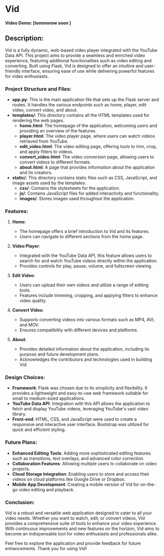 # Vid
#### Video Demo: [tommorow soon ]

## Description:
Vid is a fully dynamic, web-based video player integrated with the YouTube Data API. This project aims to provide a seamless and enriched video experience, featuring additional functionalities such as video editing and converting. Built using Flask, Vid is designed to offer an intuitive and user-friendly interface, ensuring ease of use while delivering powerful features for video enthusiasts.

### Project Structure and Files:
- **app.py**: This is the main application file that sets up the Flask server and routes. It handles the various endpoints such as home, player, edit video, convert video, and about.
- **templates/**: This directory contains all the HTML templates used for rendering the web pages.
  - **home.html**: The homepage of the application, welcoming users and providing an overview of the features.
  - **player.html**: The video player page, where users can watch videos retrieved from YouTube.
  - **edit_video.html**: The video editing page, offering tools to trim, crop, and apply filters to videos.
  - **convert_video.html**: The video conversion page, allowing users to convert videos to different formats.
  - **about.html**: A page that provides information about the application and its creators.
- **static/**: This directory contains static files such as CSS, JavaScript, and image assets used by the templates.
  - **css/**: Contains the stylesheets for the application.
  - **js/**: Contains JavaScript files for added interactivity and functionality.
  - **images/**: Stores images used throughout the application.

### Features:
1. **Home**:
   - The homepage offers a brief introduction to Vid and its features.
   - Users can navigate to different sections from the home page.
  
2. **Video Player**:
   - Integrated with the YouTube Data API, this feature allows users to search for and watch YouTube videos directly within the application.
   - Provides controls for play, pause, volume, and fullscreen viewing.

3. **Edit Video**:
   - Users can upload their own videos and utilize a range of editing tools.
   - Features include trimming, cropping, and applying filters to enhance video quality.

4. **Convert Video**:
   - Supports converting videos into various formats such as MP4, AVI, and MOV.
   - Ensures compatibility with different devices and platforms.

5. **About**:
   - Provides detailed information about the application, including its purpose and future development plans.
   - Acknowledges the contributors and technologies used in building Vid.

### Design Choices:
- **Framework**: Flask was chosen due to its simplicity and flexibility. It provides a lightweight and easy-to-use web framework suitable for small to medium-sized applications.
- **YouTube Data API**: Integration with this API allows the application to fetch and display YouTube videos, leveraging YouTube's vast video library.
- **Front-end**: HTML, CSS, and JavaScript were used to create a responsive and interactive user interface. Bootstrap was utilized for quick and efficient styling.

### Future Plans:
- **Enhanced Editing Tools**: Adding more sophisticated editing features such as transitions, text overlays, and advanced color correction.
- **Collaboration Features**: Allowing multiple users to collaborate on video projects.
- **Cloud Storage Integration**: Enabling users to store and access their videos on cloud platforms like Google Drive or Dropbox.
- **Mobile App Development**: Creating a mobile version of Vid for on-the-go video editing and playback.

### Conclusion:
Vid is a robust and versatile web application designed to cater to all your video needs. Whether you want to watch, edit, or convert videos, Vid provides a comprehensive suite of tools to enhance your video experience. With continuous improvements and new features on the horizon, Vid aims to become an indispensable tool for video enthusiasts and professionals alike.

Feel free to explore the application and provide feedback for future enhancements. Thank you for using Vid!
